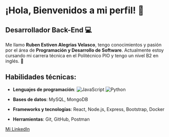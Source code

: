 # ¡Hola, Bienvenidos a mi perfil! 👋

## Desarrollador Back-End 💻

Me llamo **Ruben Estiven Alegrias Velasco**, tengo conocimientos y pasión por el área de **Programación y Desarrollo de Software**. Actualmente estoy cursando mi carrera técnica en el Politécnico PIO y tengo un nivel B2 en inglés. 🚀

## Habilidades técnicas:
- **Lenguajes de programación**:
  ![JavaScript](https://camo.githubusercontent.com/a8c24c0c69005509721bcfa06b7818b2a732447e11f1a36c8cbda6937e533cd3/68747470733a2f2f74656368737461636b2d67656e657261746f722e76657263656c2e6170702f6a6176612d69636f6e2e737667) 
  ![Python](https://media.giphy.com/media/2Gql2BYn1YBRNbb1rm/giphy.gif)

- **Bases de datos**: MySQL, MongoDB
- **Frameworks y tecnologías**: React, Node.js, Express, Bootstrap, Docker
- **Herramientas**: Git, GitHub, Postman

[Mi LinkedIn](https://www.linkedin.com/in/ruben-alegrias-b8560a2a5/)
